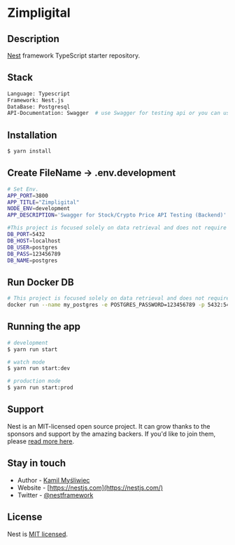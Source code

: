 # Zimpligital

## Description

[Nest](https://github.com/nestjs/nest) framework TypeScript starter repository.

## Stack

```bash
Language: Typescript
Framework: Nest.js 
DataBase: Postgresql
API-Documentation: Swagger  # use Swagger for testing api or you can use postman
``` 

## Installation

```bash
$ yarn install
```

## Create FileName -> .env.development

```bash
# Set Env.
APP_PORT=3800
APP_TITLE="Zimpligital"
NODE_ENV=development
APP_DESCRIPTION='Swagger for Stock/Crypto Price API Testing (Backend)'

#This project is focused solely on data retrieval and does not require database operations.
DB_PORT=5432
DB_HOST=localhost
DB_USER=postgres
DB_PASS=123456789
DB_NAME=postgres
```

## Run Docker DB

```bash
# This project is focused solely on data retrieval and does not require database operations.
docker run --name my_postgres -e POSTGRES_PASSWORD=123456789 -p 5432:5432 -d postgres

```

## Running the app

```bash
# development
$ yarn run start

# watch mode
$ yarn run start:dev

# production mode
$ yarn run start:prod
```

## Support

Nest is an MIT-licensed open source project. It can grow thanks to the sponsors and support by the amazing backers. If you'd like to join them, please [read more here](https://docs.nestjs.com/support).

## Stay in touch

- Author - [Kamil Myśliwiec](https://kamilmysliwiec.com)
- Website - [https://nestjs.com](https://nestjs.com/)
- Twitter - [@nestframework](https://twitter.com/nestframework)

## License

Nest is [MIT licensed](LICENSE).